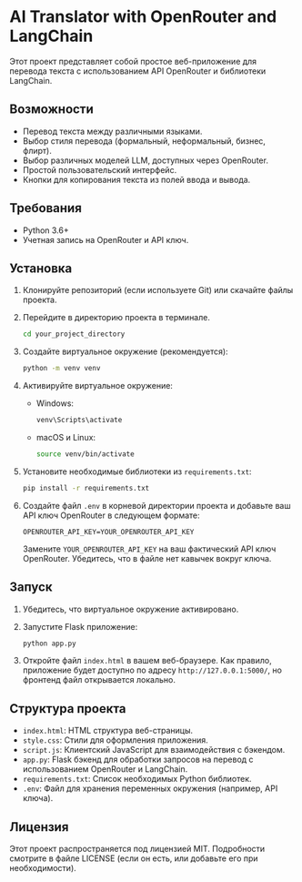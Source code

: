 # AI Translator with OpenRouter and LangChain

Этот проект представляет собой простое веб-приложение для перевода текста с использованием API OpenRouter и библиотеки LangChain.

## Возможности

*   Перевод текста между различными языками.
*   Выбор стиля перевода (формальный, неформальный, бизнес, флирт).
*   Выбор различных моделей LLM, доступных через OpenRouter.
*   Простой пользовательский интерфейс.
*   Кнопки для копирования текста из полей ввода и вывода.

## Требования

*   Python 3.6+
*   Учетная запись на OpenRouter и API ключ.

## Установка

1.  Клонируйте репозиторий (если используете Git) или скачайте файлы проекта.

2.  Перейдите в директорию проекта в терминале.

    ```bash
    cd your_project_directory
    ```

3.  Создайте виртуальное окружение (рекомендуется):

    ```bash
    python -m venv venv
    ```

4.  Активируйте виртуальное окружение:

    *   Windows:

        ```bash
        venv\Scripts\activate
        ```

    *   macOS и Linux:

        ```bash
        source venv/bin/activate
        ```

5.  Установите необходимые библиотеки из `requirements.txt`:

    ```bash
    pip install -r requirements.txt
    ```

6.  Создайте файл `.env` в корневой директории проекта и добавьте ваш API ключ OpenRouter в следующем формате:

    ```env
    OPENROUTER_API_KEY=YOUR_OPENROUTER_API_KEY
    ```

    Замените `YOUR_OPENROUTER_API_KEY` на ваш фактический API ключ OpenRouter. Убедитесь, что в файле нет кавычек вокруг ключа.

## Запуск

1.  Убедитесь, что виртуальное окружение активировано.

2.  Запустите Flask приложение:

    ```bash
    python app.py
    ```

3.  Откройте файл `index.html` в вашем веб-браузере. Как правило, приложение будет доступно по адресу `http://127.0.0.1:5000/`, но фронтенд файл открывается локально.

## Структура проекта

*   `index.html`: HTML структура веб-страницы.
*   `style.css`: Стили для оформления приложения.
*   `script.js`: Клиентский JavaScript для взаимодействия с бэкендом.
*   `app.py`: Flask бэкенд для обработки запросов на перевод с использованием OpenRouter и LangChain.
*   `requirements.txt`: Список необходимых Python библиотек.
*   `.env`: Файл для хранения переменных окружения (например, API ключа).

## Лицензия

Этот проект распространяется под лицензией MIT. Подробности смотрите в файле LICENSE (если он есть, или добавьте его при необходимости). 